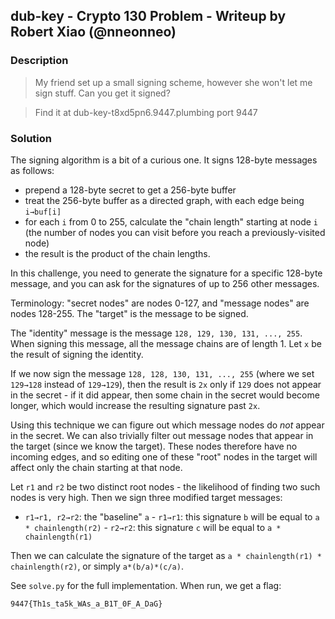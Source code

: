 ## dub-key - Crypto 130 Problem - Writeup by Robert Xiao (@nneonneo)

### Description

> My friend set up a small signing scheme, however she won't let me sign stuff. Can you get it signed?

> Find it at dub-key-t8xd5pn6.9447.plumbing port 9447 

### Solution

The signing algorithm is a bit of a curious one. It signs 128-byte messages as follows:

- prepend a 128-byte secret to get a 256-byte buffer
- treat the 256-byte buffer as a directed graph, with each edge being `i→buf[i]`
- for each `i` from 0 to 255, calculate the "chain length" starting at node `i`
  (the number of nodes you can visit before you reach a previously-visited node)
- the result is the product of the chain lengths.

In this challenge, you need to generate the signature for a specific 128-byte message, and you can ask for the signatures of up to 256 other messages.

Terminology: "secret nodes" are nodes 0-127, and "message nodes" are nodes 128-255. The "target" is the message to be signed.

The "identity" message is the message `128, 129, 130, 131, ..., 255`. When signing this message, all the message chains are of length 1. Let `x` be the result of signing the identity.

If we now sign the message `128, 128, 130, 131, ..., 255` (where we set `129→128` instead of `129→129`), then the result is `2x` only if `129` does not appear in the secret - if it did appear, then some chain in the secret would become longer, which would increase the resulting signature past `2x`.

Using this technique we can figure out which message nodes do *not* appear in the secret. We can also trivially filter out message nodes that appear in the target (since we know the target). These nodes therefore have no incoming edges, and so editing one of these "root" nodes in the target will affect only the chain starting at that node.

Let `r1` and `r2` be two distinct root nodes - the likelihood of finding two such nodes is very high. Then we sign three modified target messages:

- `r1→r1, r2→r2`: the "baseline" `a` - `r1→r1`: this signature `b` will be equal to `a * chainlength(r2)` - `r2→r2`: this signature `c` will be equal to `a * chainlength(r1)`

Then we can calculate the signature of the target as `a * chainlength(r1) * chainlength(r2)`, or simply `a*(b/a)*(c/a)`.

See `solve.py` for the full implementation. When run, we get a flag:

    9447{Th1s_ta5k_WAs_a_B1T_0F_A_DaG}
